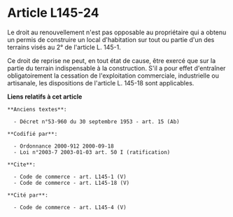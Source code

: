 # Article L145-24

Le droit au renouvellement n'est pas opposable au propriétaire qui a obtenu un permis de construire un local d'habitation sur
tout ou partie d'un des terrains visés au 2° de l'article L. 145-1. 

Ce droit de reprise ne peut, en tout état de cause, être exercé que sur la partie du terrain indispensable à la construction.
S'il a pour effet d'entraîner obligatoirement la cessation de l'exploitation commerciale, industrielle ou artisanale, les
dispositions de l'article L. 145-18 sont applicables.

**Liens relatifs à cet article**

	**Anciens textes**:

	  - Décret n°53-960 du 30 septembre 1953 - art. 15 (Ab)

	**Codifié par**:

	  - Ordonnance 2000-912 2000-09-18
	  - Loi n°2003-7 2003-01-03 art. 50 I (ratification)

	**Cite**:

	  - Code de commerce - art. L145-1 (V)
	  - Code de commerce - art. L145-18 (V)

	**Cité par**:

	  - Code de commerce - art. L145-4 (V)

